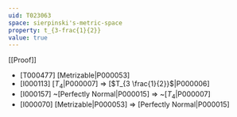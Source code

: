 ```yaml
---
uid: T023063
space: sierpinski's-metric-space
property: t_{3-frac{1}{2}}
value: true
---
```

[[Proof]]

* [T000477] [Metrizable|P000053]
* [I000113] [$T_4$|P000007] => [$T_{3 \frac{1}{2}}$|P000006]
* [I000157] ~[Perfectly Normal|P000015] => ~[$T_4$|P000007]
* [I000070] [Metrizable|P000053] => [Perfectly Normal|P000015]

